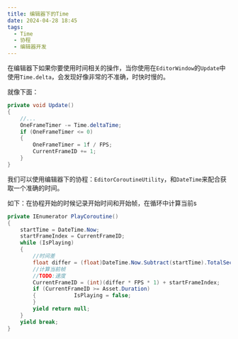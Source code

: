 ```yaml
---
title: 编辑器下的Time
date: 2024-04-28 18:45
tags:
  - Time
  - 协程
  - 编辑器开发
---
```

在编辑器下如果你要使用时间相关的操作，当你使用在`EditorWindow`的`Update`中使用`Time.delta`，会发现好像非常的不准确，时快时慢的。

就像下面：

```csharp
private void Update()  
{
	//...
	OneFrameTimer -= Time.deltaTime;  
	if (OneFrameTimer <= 0)  
	{  
	    OneFrameTimer = 1f / FPS;  
	    CurrentFrameID += 1;  
	}
}
```

我们可以使用编辑器下的协程：`EditorCoroutineUtility`，和`DateTime`来配合获取一个准确的时间。

如下：在协程开始的时候记录开始时间和开始帧，在循环中计算当前s

```csharp
private IEnumerator PlayCoroutine()  
{  
    startTime = DateTime.Now;  
    startFrameIndex = CurrentFrameID;  
    while (IsPlaying)  
    {        
	    //时间差  
        float differ = (float)DateTime.Now.Subtract(startTime).TotalSeconds;  
        //计算当前帧  
        //TODO:速度  
        CurrentFrameID = (int)(differ * FPS * 1) + startFrameIndex;  
        if (CurrentFrameID >= Asset.Duration)  
        {            IsPlaying = false;  
        }  
        yield return null;  
    }  
    yield break;  
}
```